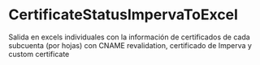 # CertificateStatusImpervaToExcel
Salida en excels individuales con la información de certificados de cada subcuenta (por hojas) con CNAME revalidation, certificado de Imperva y custom certificate 
